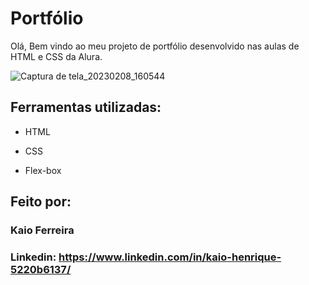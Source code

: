 # Portfólio
Olá, Bem vindo ao meu projeto de portfólio desenvolvido nas aulas de HTML e CSS da Alura.

![Captura de tela_20230208_160544](https://user-images.githubusercontent.com/121730814/217633786-9ba43611-dacd-4fe3-bddb-f4e92cb9a90c.png)


## Ferramentas utilizadas:

* HTML

* CSS

* Flex-box

## Feito por:

### Kaio Ferreira

### Linkedin: https://www.linkedin.com/in/kaio-henrique-5220b6137/
